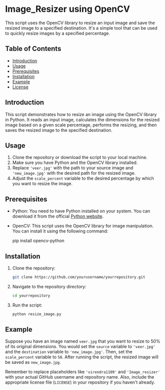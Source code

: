 # Image_Resizer using OpenCV

This script uses the OpenCV library to resize an input image and save the resized image to a specified destination. 
It's a simple tool that can be used to quickly resize images by a specified percentage.

## Table of Contents
- [Introduction](#introduction)
- [Usage](#usage)
- [Prerequisites](#prerequisites)
- [Installation](#installation)
- [Example](#example)
- [License](#license)

## Introduction

This script demonstrates how to resize an image using the OpenCV library in Python. It reads an input image,
calculates the dimensions for the resized image based on a given scale percentage, performs the resizing, 
and then saves the resized image to the specified destination.

## Usage

1. Clone the repository or download the script to your local machine.
2. Make sure you have Python and the OpenCV library installed.
3. Replace `'veer.jpg'` with the path to your source image and `'new_image.jpg'` with the desired path for the resized image.
4. Adjust the `scale_percent` variable to the desired percentage by which you want to resize the image.

## Prerequisites

- Python: You need to have Python installed on your system. You can download it from the official [Python website](https://www.python.org/downloads/).
- OpenCV: This script uses the OpenCV library for image manipulation. You can install it using the following command:

  pip install opencv-python

## Installation

1. Clone the repository:

   ```bash
   git clone https://github.com/yourusername/yourrepository.git
   ```

2. Navigate to the repository directory:

   ```bash
   cd yourrepository
   ```

3. Run the script:

   ```bash
   python resize_image.py
   ```

## Example

Suppose you have an image named `veer.jpg` that you want to resize to 50% of its original dimensions. 
You would set the `source` variable to `'veer.jpg'` and the `destination` variable to `'new_image.jpg'`. Then, 
set the `scale_percent` variable to `50`. After running the script, the resized image will be saved as `new_image.jpg`.


Remember to replace placeholders like `'virendra1109'` and `'Image_resizer'` with your actual GitHub username and repository name. 
Also, include the appropriate license file (`LICENSE`) in your repository if you haven't already.


